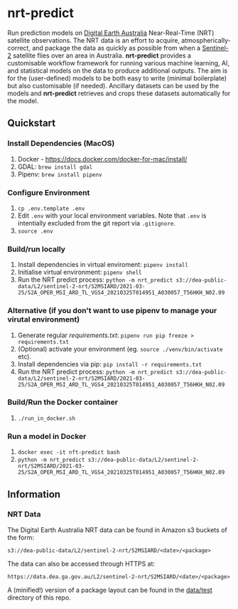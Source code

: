 # nrt-predict

Run prediction models on [Digital Earth Australia](https://www.ga.gov.au/dea) Near-Real-Time (NRT) satellite observations. The NRT data is an effort to acquire, atmospherically-correct, and package the data as quickly as possible from when a [Sentinel-2](http://www.esa.int/Applications/Observing_the_Earth/Copernicus/Sentinel-2) satellite flies over an area in Australia. **nrt-predict** provides a customisable workflow framework for running various machine learning, AI, and statistical models on the data to produce additional outputs. The aim is for the (user-defined) models to be both easy to write (minimal boilerplate) but also customisable (if needed). Ancillary datasets can be used by the models and **nrt-predict** retrieves and crops these datasets automatically for the model.

##

## Quickstart

### Install Dependencies (MacOS)
1. Docker - https://docs.docker.com/docker-for-mac/install/
1. GDAL: `brew install gdal`
1. Pipenv: `brew install pipenv`

### Configure Environment
1. `cp .env.template .env`
1. Edit `.env` with your local environment variables. Note that `.env` is intentially excluded from the git report via `.gitignore`.
1. `source .env`

### Build/run locally
1. Install dependencies in virtual enviroment: `pipenv install`
1. Initialise virtual environment: `pipenv shell`
1. Run the NRT predict process: `python -m nrt_predict s3://dea-public-data/L2/sentinel-2-nrt/S2MSIARD/2021-03-25/S2A_OPER_MSI_ARD_TL_VGS4_20210325T014951_A030057_T56HKH_N02.09`

### Alternative (if you don't want to use pipenv to manage your virutal environment)
1. Generate regular *requirements.txt*: `pipenv run pip freeze > requirements.txt`
1. (Optional) activate your environment (eg. `source ./venv/bin/activate` etc).
1. Install dependencies via pip: `pip install -r requirements.txt`
1. Run the NRT predict process: `python -m nrt_predict s3://dea-public-data/L2/sentinel-2-nrt/S2MSIARD/2021-03-25/S2A_OPER_MSI_ARD_TL_VGS4_20210325T014951_A030057_T56HKH_N02.09`

### Build/Run the Docker container
1. `./run_in_docker.sh`

### Run a model in Docker
1. `docker exec -it nft-predict bash`
1. `python -m nrt_predict s3://dea-public-data/L2/sentinel-2-nrt/S2MSIARD/2021-03-25/S2A_OPER_MSI_ARD_TL_VGS4_20210325T014951_A030057_T56HKH_N02.09`

## Information

### NRT Data

The Digital Earth Australia NRT data can be found in Amazon s3 buckets of the form:
```
s3://dea-public-data/L2/sentinel-2-nrt/S2MSIARD/<date>/<package>
```
The data can also be accessed through HTTPS at:
```
https://data.dea.ga.gov.au/L2/sentinel-2-nrt/S2MSIARD/<date>/<package>
```

A (minified!) version of a package layout can be found in the [data/test](https://github.com/daleroberts/nrt-predict/tree/main/data/test/) directory of this repo.

